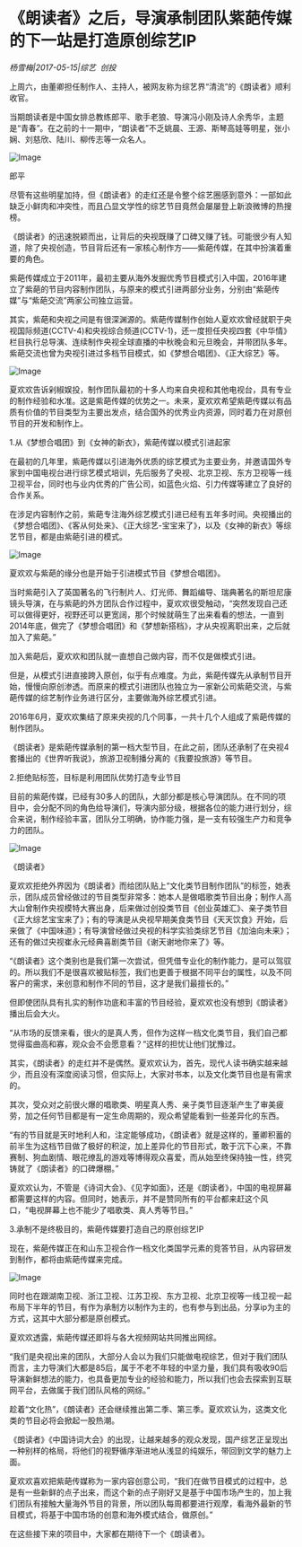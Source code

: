 # 《朗读者》之后，导演承制团队紫葩传媒的下一站是打造原创综艺IP

*杨雪梅|2017-05-15|综艺 
                                                创投*

上周六，由董卿担任制作人、主持人，被网友称为综艺界“清流”的《朗读者》顺利收官。

当期朗读者是中国女排总教练郎平、歌手老狼、导演冯小刚及诗人余秀华，主题是“青春”。在之前的十一期中，“朗读者”不乏姚晨、王源、斯琴高娃等明星，张小娴、刘慈欣、陆川、柳传志等一众名人。

![Image](http://si1.go2yd.com/get-image/0DzWdMgrMh6)

郎平

尽管有这些明星加持，但《朗读者》的走红还是令整个综艺圈感到意外：一部如此缺乏小鲜肉和冲突性，而且凸显文学性的综艺节目竟然会屡屡登上新浪微博的热搜榜。

《朗读者》的迅速脱颖而出，让背后的央视既赚了口碑又赚了钱。可能很少有人知道，除了央视创造，节目背后还有一家核心制作方——紫葩传媒，在其中扮演着重要的角色。

紫葩传媒成立于2011年，最初主要从海外发掘优秀节目模式引入中国，2016年建立了紫葩的节目内容制作团队，与原来的模式引进两部分业务，分别由“紫葩传媒”与“紫葩交流”两家公司独立运营。

其实，紫葩和央视之间是有很深渊源的。紫葩传媒制作创始人夏欢欢曾经就职于央视国际频道(CCTV-4)和央视综合频道(CCTV-1)，还一度担任央视四套《中华情》栏目执行总导演、连续制作央视全球直播的中秋晚会和元旦晚会，并带团队多年。紫葩交流也曾为央视引进过多档节目模式，如《梦想合唱团》、《正大综艺》等。

![Image](http://si1.go2yd.com/get-image/0DzWdU2MPaq)

夏欢欢告诉剁椒娱投，制作团队最初的十多人均来自央视和其他电视台，具有专业的制作经验和水准。这是紫葩传媒的优势之一。未来，夏欢欢希望紫葩传媒以有品质有价值的节目类型为主要出发点，结合国外的优秀业内资源，同时着力在对原创节目的开发和制作上。

1.从《梦想合唱团》到《女神的新衣》，紫葩传媒以模式引进起家

在最初的几年里，紫葩传媒以引进海外优质的综艺模式为主要业务，并邀请国外专家到中国电视台进行综艺模式培训，先后服务了央视、北京卫视、东方卫视等一线卫视平台，同时也与业内优秀的广告公司，如蓝色火焰、引力传媒等建立了良好的合作关系。

在涉足内容制作之前，紫葩专注海外综艺模式引进已经有五年多时间。央视播出的《梦想合唱团》、《客从何处来》、《正大综艺-宝宝来了》，以及《女神的新衣》等综艺节目，都是由紫葩引进的模式。

![Image](http://si1.go2yd.com/get-image/0DzWdS6bZpY)

夏欢欢与紫葩的缘分也是开始于引进模式节目《梦想合唱团》。

当时紫葩引入了英国著名的飞行制片人、灯光师、舞蹈编导、瑞典著名的斯坦尼康镜头导演，在与紫葩的外方团队合作过程中，夏欢欢很受触动，“突然发现自己还可以做得更好，视野还可以更宽阔，那个时候就萌生了出来看看的想法，一直到2014年底，做完了《梦想合唱团》和《梦想新搭档》，才从央视离职出来，之后就加入了紫葩。”

加入紫葩后，夏欢欢和团队就一直想自己做内容，而不仅是做模式引进。

但是，从模式引进直接跨入原创，似乎有点难度。为此，紫葩传媒先从承制节目开始，慢慢向原创渗透。而原来的模式引进团队也独立为一家新公司紫葩交流，与紫葩传媒的综艺制作业务进行区分，主要做海外综艺模式引进。

2016年6月，夏欢欢集结了原来央视的几个同事，一共十几个人组成了紫葩传媒的制作团队。

《朗读者》是紫葩传媒承制的第一档大型节目，在此之前，团队还承制了在央视4套播出的《世界听我说》，旅游卫视制播分离的《我要投旅游》等节目。

2.拒绝贴标签，目标是利用团队优势打造专业节目

目前的紫葩传媒，已经有30多人的团队，大部分都是核心导演团队。在不同的项目中，会分配不同的角色给导演们，导演内部分级，根据各位的能力进行划分，综合来说，制作经验丰富，团队分工明确，协作能力强，是一支有较强生产力和竞争力的团队。

![Image](http://si1.go2yd.com/get-image/0DzWdQMBDQu)

《朗读者》

夏欢欢拒绝外界因为《朗读者》而给团队贴上“文化类节目制作团队”的标签，她表示，团队成员曾经做过的节目类型非常多：她本人是做唱歌类节目出身；制作人高大山曾制作央视模特大赛出身，后来做过创投类节目《创业英雄汇》、亲子类节目《正大综艺宝宝来了》；有的导演是从央视早期美食类节目《天天饮食》开始，后来做了《中国味道》；有导演曾经做过央视的科学实验类综艺节目《加油向未来》；还有的做过央视崔永元经典喜剧类节目《谢天谢地你来了》等。

“《朗读者》这个类别也是我们第一次尝试，但凭借专业化的制作能力，是可以驾驭的。所以我们不是很喜欢被贴标签，我们也更善于根据不同平台的属性，以及不同客户的需求，来创意和制作不同的节目，这才是我们最擅长的。”

但即使团队具有扎实的制作功底和丰富的节目经验，夏欢欢也没有想到《朗读者》播出后会大火。

“从市场的反馈来看，很火的是真人秀，但作为这样一档文化类节目，我们自己都觉得蛮曲高和寡，观众会不会愿意看？“这样的担忧让他们犹豫过。

其实，《朗读者》的走红并不是偶然。夏欢欢认为，首先，现代人读书确实越来越少，而且没有深度阅读习惯，但实际上，大家对书本，以及文化类节目也是有需求的。

其次，受众对之前很火爆的唱歌类、明星真人秀、亲子类节目逐渐产生了审美疲劳，加之任何节目都是有一定生命周期的，观众希望能看到一些差异化的东西。

“有的节目就是天时地利人和，注定能够成功，《朗读者》就是这样的，董卿积蓄的前半生为这档节目做了极好的积淀，加上差异化的节目形式，敢于沉下心来，不靠赛制、狗血剧情、眼花缭乱的游戏等博得观众喜爱，而从始至终保持独一性，终究铸就了《朗读者》的口碑爆棚。”

夏欢欢认为，不管是《诗词大会》、《见字如面》，还是《朗读者》，中国的电视屏幕都需要这样的内容。但同时，她表示，并不是赞同所有的平台都来赶这个风口，“电视屏幕上也不能少了唱歌类、真人秀等节目。”

3.承制不是终极目的，紫葩传媒要打造自己的原创综艺IP

现在，紫葩传媒正在和山东卫视合作一档文化类国学元素的竞答节目，从内容研发到制作，都将由紫葩传媒来完成。

![Image](http://si1.go2yd.com/get-image/0DzWdOsv3XU)

同时也在跟湖南卫视、浙江卫视、江苏卫视、东方卫视、北京卫视等一线卫视一起布局下半年的节目，有作为承制方以制作为主的，也有参与到出品，分享ip为主的方式，这其中大部分都是原创模式。

夏欢欢透露，紫葩传媒还即将与各大视频网站共同推出网综。

“我们是央视出来的团队，大部分人会以为我们只能做电视综艺，但对于我们团队而言，主力导演们大都是85后，属于不老不年轻的中坚力量，我们具有吸收90后导演新鲜想法的能力，也具备更加专业的经验和能力，所以我们也会去探索到互联网平台，去做属于我们团队风格的网综。”

趁着“文化热”，《朗读者》还会继续推出第二季、第三季。夏欢欢认为，这类文化类的节目必将会掀起一股热潮。

《朗读者》《中国诗词大会》的出现，让越来越多的观众发现，国产综艺正呈现出一种别样的格局，将他们的视野循序渐进地从浅显的纯娱乐，带回到文学的魅力上面。

夏欢欢喜欢把紫葩传媒称为一家内容创意公司，“我们在做节目模式的过程中，总是有一些新鲜的点子出来，而这个新的点子刚好又是基于中国市场产生的，加上我们团队有接触大量海外节目的背景，所以团队每周都要进行观摩，看海外最新的节目模式，将基于中国市场的创意和海外模式结合，做原创。”

在这些接下来的项目中，大家都在期待下一个《朗读者》。

